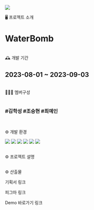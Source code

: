 <img src="https://capsule-render.vercel.app/api?type=waving&color=auto&height=300&section=header&text=capsule%20render&fontSize=90" />

🖥️ 프로젝트 소개

<h1>WaterBomb</h1>

<br>
🕰️ 개발 기간
<h2>2023-08-01 ~ 2023-09-03</h2>

<br>
🧑‍🤝‍🧑 멤버구성
<br><br>
<h3><b>#김학성</b> <b>#조승현</b> <b>#최예인</b></h3>

<br>

⚙️ 개발 환경

<img src="https://img.shields.io/badge/HTML-E34F26?style=for-the-badge&logo=HTML&logoColor=white"> <img src="https://img.shields.io/badge/CSS-1572B6?style=for-the-badge&logo=CSS&logoColor=white"> <img src="https://img.shields.io/badge/JavaScript-F7DF1E?style=for-the-badge&logo=javascipt&logoColor=white"> <img src="https://img.shields.io/badge/Jquery-0769AD?style=for-the-badge&logo=Jquery&logoColor=white"> <img src="https://img.shields.io/badge/github-181717?style=for-the-badge&logo=github&logoColor=white"> <img src="https://img.shields.io/badge/git-F05032?style=for-the-badge&logo=git&logoColor=white">

##
⚙️ 프로젝트 설명



##
⚙️ 산출물

기획서 링크<br> 

피그마 링크<br>

Demo 바로가기 링크
